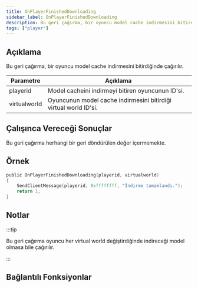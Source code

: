 ```yaml
---
title: OnPlayerFinishedDownloading
sidebar_label: OnPlayerFinishedDownloading
description: Bu geri çağırma, bir oyuncu model cache indirmesini bitirdiğinde çağırılır.
tags: ["player"]
---
```


<VersionWarnTR name='callback' version='SA-MP 0.3.DL R1' />

## Açıklama

Bu geri çağırma, bir oyuncu model cache indirmesini bitirdiğinde çağırılır.

| Parametre         | Açıklama                                                                       |
| ------------ | ------------------------------------------------------------------------------ |
| playerid     | Model cacheini indirmeyi bitiren oyuncunun ID'si.                              |
| virtualworld | Oyuncunun model cache indirmesini bitirdiği virtual world ID'si.               |

## Çalışınca Vereceği Sonuçlar

Bu geri çağırma herhangi bir geri döndürülen değer içermemekte.

## Örnek

```c
public OnPlayerFinishedDownloading(playerid, virtualworld)
{
    SendClientMessage(playerid, 0xffffffff, "İndirme tamamlandı.");
    return 1;
}
```

## Notlar

:::tip

Bu geri çağırma oyuncu her virtual world değiştirdiğinde indireceği model olmasa bile çağırılır.

:::

## Bağlantılı Fonksiyonlar

